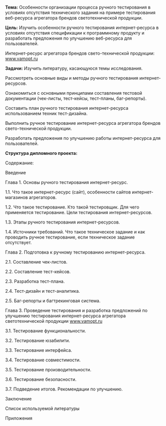 **Тема:**
Особенности организации процесса ручного тестирования в условиях отсутствия технического задания на примере тестирования веб-ресурса агрегатора брендов светотехнической продукции.


**Цель:** 
Изучить особенности ручного тестирования интернет-ресурса в условиях отсутствия спецификации к программному продукту и разработать предложения по улучшению веб-ресурса для пользователей.

Интернет-ресурс агрегатора брендов свето-технической продукции: www.vamopt.ru


**Задачи:**
Изучить литературу, касающуюся темы исследования.

Рассмотреть основные виды и методы ручного тестирования интернет-ресурсов.

Ознакомиться с основными принципами составления тестовой документации (чек-листы, тест-кейсы, тест-планы, баг-репорты).

Составить план ручного тестирования интернет-ресурса использованием техник тест-дизайна.

Выполнить ручное тестирование интернет-ресурса агрегатора брендов свето-технической продукции.

Разработать предложения по улучшению работы интернет-ресурса для пользователей.


**Структура дипломного проекта:**


Содержание:


Введение


Глава 1. Основы ручного тестирования интернет-ресурс.

1.1. Что такое интернет-ресурс (сайт), особенности сайтов интернет-магазинов агрегаторов.

1.2. Что такое тестирование. Кто такой тестировщик. Для чего применяется тестирование. Цели тестирования интернет-ресурсов.

1.3. Этапы ручного тестирования интернет-ресурсов.

1.4. Источники требований. Что такое техническое задание и как проводить ручное тестирование, если техническое задание отсутствует.


Глава 2. Подготовка к ручному тестированию интернет-ресурса.

2.1. Составление чек-листов.

2.2. Составление тест-кейсов.

2.3. Разработка тест-плана.

2.4. Тест-дизайн и тест-аналитика.

2.5. Баг-репорты и багтрекинговая система.


Глава 3. Проведение тестирования и разработка предложений по улучшению тестирования интернет-ресурса агрегатора светотехнической продукции www.vamopt.ru

3.1. Тестирование функциональности.

3.2. Тестирование юзабилити.

3.3. Тестирование интерфейса.

3.4. Тестирование совместимости.

3.5. Тестирование производительности.

3.6. Тестирование безопасности.

3.7. Подведение итогов. Рекомендации по улучшению.


Заключение

Список используемой литературы

Приложения


